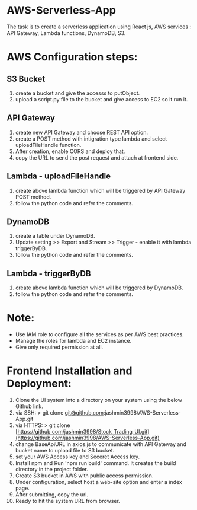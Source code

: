 
# AWS-Serverless-App

The task is to create a serverless application using React js, AWS services : API Gateway, Lambda functions, DynamoDB, S3. 

# AWS Configuration steps:
## S3 Bucket
1.  create a bucket and give the accesss to putObject.
2.  upload a script.py file to the bucket and give access to EC2 so it run it.

## API Gateway
1.  create new API Gateway and choose REST API option.
2.  create a POST method with intigration type lambda and select uploadFileHandle function.
3.  After creation, enable CORS and deploy that.
4.  copy the URL to send the post request and attach at frontend side.

## Lambda - uploadFileHandle
1.  create above lambda function which will be triggered by API Gateway POST method.
2.  follow the python code and refer the comments.

## DynamoDB
1.  create a table under DynamoDB.
2.  Update setting >> Export and Stream >> Trigger - enable it with lambda triggerByDB.
3.  follow the python code and refer the comments.

## Lambda - triggerByDB
1.  create above lambda function which will be triggered by DynamoDB.
2.  follow the python code and refer the comments.

# Note: 
-   Use IAM role to configure all the services as per AWS best practices.
-   Manage the roles for lambda and EC2 instance.
-   Give only required permission at all.


# Frontend Installation and Deployment:

1.	Clone the UI system into a directory on your system using the below Github link.
2.	via SSH: > git clone git@github.com:jashmin3998/AWS-Serverless-App.git 
3.	via HTTPS: > git clone [https://github.com/jashmin3998/Stock_Trading_UI.git](https://github.com/jashmin3998/AWS-Serverless-App.git)
4.	change BaseApiURL in axios.js to communicate with API Gateway and bucket name to upload file to S3 bucket.
5.	set your AWS Access key and Seceret Access key.
6.	Install npm and Run 'npm run build' command. It creates the build directory in the project folder.
7.	Create S3 bucket in AWS with public access permission.
8.	Under configuration, select host a web-site option and enter a index page.
9.	After submitting, copy the url.
10.	Ready to hit the system URL from browser.


